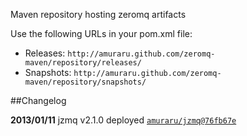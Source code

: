 Maven repository hosting zeromq artifacts

Use the following URLs in your pom.xml file:
* Releases: `http://amuraru.github.com/zeromq-maven/repository/releases/`  
* Snapshots: `http://amuraru.github.com/zeromq-maven/repository/snapshots/`  

##Changelog

**2013/01/11**  jzmq v2.1.0 deployed  [`amuraru/jzmq@76fb67e`](https://github.com/amuraru/jzmq/commit/76fb67e7007d3d291eae1be94269b54fce8de2f5)

